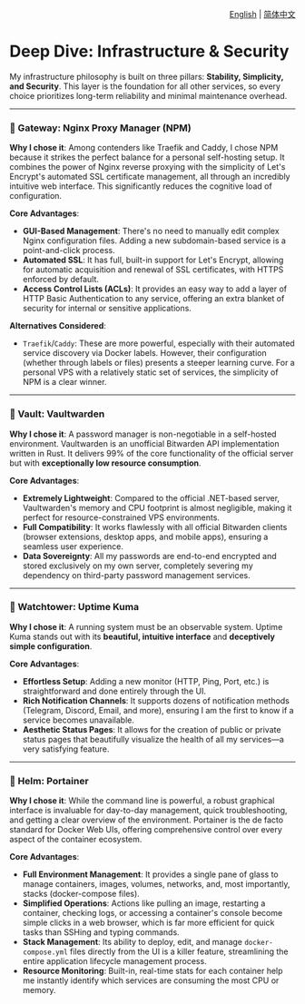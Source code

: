 <p align="right">
  <a href="./infrastructure-and-security.md">English</a> | <a href="./infrastructure-and-security_zh-CN.md">简体中文</a>
</p>

# Deep Dive: Infrastructure & Security

My infrastructure philosophy is built on three pillars: **Stability, Simplicity, and Security**. This layer is the foundation for all other services, so every choice prioritizes long-term reliability and minimal maintenance overhead.

---

### 🚪 Gateway: Nginx Proxy Manager (NPM)

**Why I chose it**: Among contenders like Traefik and Caddy, I chose NPM because it strikes the perfect balance for a personal self-hosting setup. It combines the power of Nginx reverse proxying with the simplicity of Let's Encrypt's automated SSL certificate management, all through an incredibly intuitive web interface. This significantly reduces the cognitive load of configuration.

**Core Advantages**:
*   **GUI-Based Management**: There's no need to manually edit complex Nginx configuration files. Adding a new subdomain-based service is a point-and-click process.
*   **Automated SSL**: It has full, built-in support for Let's Encrypt, allowing for automatic acquisition and renewal of SSL certificates, with HTTPS enforced by default.
*   **Access Control Lists (ACLs)**: It provides an easy way to add a layer of HTTP Basic Authentication to any service, offering an extra blanket of security for internal or sensitive applications.

**Alternatives Considered**:
*   `Traefik`/`Caddy`: These are more powerful, especially with their automated service discovery via Docker labels. However, their configuration (whether through labels or files) presents a steeper learning curve. For a personal VPS with a relatively static set of services, the simplicity of NPM is a clear winner.

---

### 🔑 Vault: Vaultwarden

**Why I chose it**: A password manager is non-negotiable in a self-hosted environment. Vaultwarden is an unofficial Bitwarden API implementation written in Rust. It delivers 99% of the core functionality of the official server but with **exceptionally low resource consumption**.

**Core Advantages**:
*   **Extremely Lightweight**: Compared to the official .NET-based server, Vaultwarden's memory and CPU footprint is almost negligible, making it perfect for resource-constrained VPS environments.
*   **Full Compatibility**: It works flawlessly with all official Bitwarden clients (browser extensions, desktop apps, and mobile apps), ensuring a seamless user experience.
*   **Data Sovereignty**: All my passwords are end-to-end encrypted and stored exclusively on my own server, completely severing my dependency on third-party password management services.

---

### 🔭 Watchtower: Uptime Kuma

**Why I chose it**: A running system must be an observable system. Uptime Kuma stands out with its **beautiful, intuitive interface** and **deceptively simple configuration**.

**Core Advantages**:
*   **Effortless Setup**: Adding a new monitor (HTTP, Ping, Port, etc.) is straightforward and done entirely through the UI.
*   **Rich Notification Channels**: It supports dozens of notification methods (Telegram, Discord, Email, and more), ensuring I am the first to know if a service becomes unavailable.
*   **Aesthetic Status Pages**: It allows for the creation of public or private status pages that beautifully visualize the health of all my services—a very satisfying feature.
---

### 🚢 Helm: Portainer

**Why I chose it**: While the command line is powerful, a robust graphical interface is invaluable for day-to-day management, quick troubleshooting, and getting a clear overview of the environment. Portainer is the de facto standard for Docker Web UIs, offering comprehensive control over every aspect of the container ecosystem.

**Core Advantages**:
*   **Full Environment Management**: It provides a single pane of glass to manage containers, images, volumes, networks, and, most importantly, stacks (docker-compose files).
*   **Simplified Operations**: Actions like pulling an image, restarting a container, checking logs, or accessing a container's console become simple clicks in a web browser, which is far more efficient for quick tasks than SSHing and typing commands.
*   **Stack Management**: Its ability to deploy, edit, and manage `docker-compose.yml` files directly from the UI is a killer feature, streamlining the entire application lifecycle management process.
*   **Resource Monitoring**: Built-in, real-time stats for each container help me instantly identify which services are consuming the most CPU or memory.